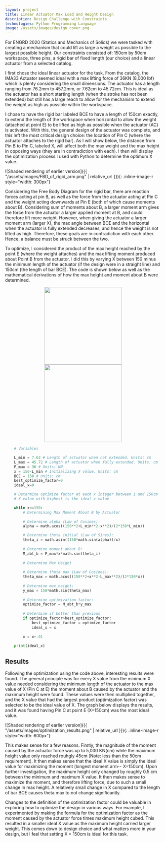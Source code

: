 ```yaml
---
layout: project
title: Linear Actuator Max Load and Height Design
description: Design Challenge with Constraints
technologies: Python Programming Language
image: /assets/images/design_cover.png
---
```


For ENGRD 2020 (Statics and Mechanics of Solids) we were tasked with creating a mechanism that could lift as large a weight as possible to the largest possible height. Our constraints consisted of: 150cm by 50cm workspace, three pins, a rigid bar of fixed length (our choice) and a linear actuator from a selected catalog. 

I first chose the ideal linear actuator for the task. From the catalog, the IMA33 Actuator seemed ideal with a max lifting force of 36KN (8,000 lbf) which is plenty considering the small dimensions. The actuator has a length ranging from 76.2mm to 457.2mm, or 7.62cm to 45.72cm. This is ideal as the actuator has a short starting length (when the stroke has not been extended) but still has a large reach to allow for the mechanism to extend the weight as high as possible within the workspace.

I chose to have the rigid bar labeled BCE to have a length of 150cm exactly, to extend the length of the workspace when horizontal to allow the weight (attached at point E) to be lifted as high as possible when the actuator (AC) is activated. With this, the general design of the actuator was complete, and this left the most critical design choice: the location of Pin C (where the actuator attaches to the rigid bar). As I will show below, the distance from Pin B to Pin C, labeled X, will affect both the max weight and the max height in opposing ways (they are in contradiction with each). I then will display the optimization process I used with Python to determine the optimum X value. 

![Shaded rendering of earlier version]({{ "/assets/images/FBD_of_rigid_arm.png" | relative_url }}){: .inline-image-r style="width: 300px"}

Considering the Free Body Diagram for the rigid bar, there are reaction forces acting at pin B, as well as the force from the actuator acting at Pin C and the weight acting downwards at Pin E (both of which cause moments about B). Considering sum of moments about B, a larger moment arm gives the force from the actuator a larger applied moment at B, and could therefore lift more weight. However, when giving the actuator a larger moment arm (larger X), the max angle between BCE and the horizontal when the actuator is fully extended decreases, and hence the weight is not lifted as high. Therefore, these goals are in contradiction with each other. Hence, a balance must be struck between the two. 

To optimize, I considered the product of the max height reached by the point E (where the weight attaches) and the max lifting moment produced about Point B from the actuator. I did this by varying X between 150 minus the minimum length of the actuator (if the design were in a straight line) and 150cm (the length of bar BCE). The code is shown below as well as the mathematical derivations of how the max height and moment about B were determined.

<div style="text-align: center;">
  <img src="{{ '/assets/images/moment_max.png' | relative_url }}" style="width: 250px; display: inline-block; margin: 0 15px;" />
  <img src="{{ '/assets/images/y_max.png' | relative_url }}" style="width: 250px; display: inline-block; margin: 0 15px;" />
</div>


```python
    # Variables

    L_min = 7.62 # Length of actuator when not extended. Units: cm
    L_max = 45.72 # Length of actuator when fully extended. Units: cm
    F_max = 36 # Units: KN
    x = 150-L_min # Initializing X value. Units: cm
    BCE = 150 # Units: cm
    best_optimize_factor=0
    ideal_x=0

    # Determine optimize factor at each x integer between 1 and 150cm
    # X value with highest is the ideal x value

    while x<=150: 
        # Determining Max Moment About B by Actuator
    
        # Determine alpha (Law of Cosines):
        alpha = math.acos((150**2+L_min**2-x**2)/(2*150*L_min))

        # Determine theta initial (Law of Sines):
        theta_i = math.asin((150*math.sin(alpha))/x)
   
        # Determine moment about B:
        M_abt_b = F_max*x*math.sin(theta_i)
    
        # Determine Max Height
    
        # Determine theta max (Law of Cosines):
        theta_max = math.acos((150**2+x**2-L_max**2)/(2*150*x))
    
        # Determine max height:
        y_max = 150*math.sin(theta_max)
    
        # Determine optimization factor:
        optimize_factor = M_abt_b*y_max
    
        # Determine if better than previous
        if optimize_factor>best_optimize_factor:
            best_optimize_factor = optimize_factor
            ideal_x = x
    
        x = x+.01
    
    print(ideal_x)
```

## Results
Following the optimization using the code above, interesting results were found. The general principle was for every X value from the minimum X value needed considering the minimum length of the actuator to the max value of X (Pin C at E) the moment about B caused by the actuator and the maximum height were found. These values were then multiplied together, and the X value that had the largest product (optimization factor) was selected to be the ideal value of X. The graph below displays the results, and it was found having Pin C at point E (X=150cm) was the most ideal value. 

![Shaded rendering of earlier version]({{ "/assets/images/optimization_results.png" | relative_url }}){: .inline-image-r style="width: 600px"}

This makes sense for a few reasons. Firstly, the magnitude of the moment caused by the actuator force was up to 5,000 KN(cm) while the maximum height value only reached rouhgly 45cm (Note: less than the 50cm requirement). It then makes sense that the ideal X value is simply the ideal value for maximizing the moment (longest moment arm-- X=150cm). Upon further investigation, the maximum height only changed by roughly 0.5 cm between the minimum and maximum X value. It then makes sense to maximize the moment, and therefore lifting force, due to such a small change in max height. A relatively small change in X compared to the length of bar BCE causes theta max to not change significantly.

Changes to the definition of the optimization factor could be valuable in exploring how to optimize the design in various ways. For example, I experimented by making the formula for the optimization factor as the moment caused by the actuator force times maximum height cubed. This resulted in a smaller ideal X value as the maximum height carried larger weight. This comes down to design choice and what matters more in your design, but I feel that setting X = 150cm is ideal for this task.